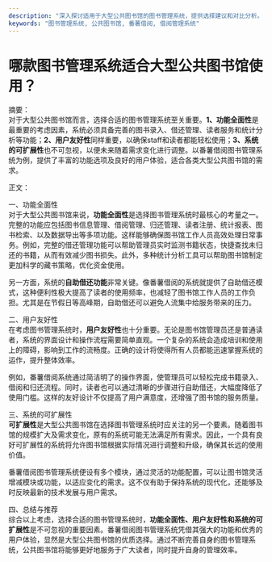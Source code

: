 ```yaml
---
description: "深入探讨适用于大型公共图书馆的图书管理系统，提供选择建议和对比分析。"
keywords: "图书管理系统, 公共图书馆, 番薯借阅, 借阅管理系统"
---
```

# 哪款图书管理系统适合大型公共图书馆使用？

摘要：   
对于大型公共图书馆而言，选择合适的图书管理系统至关重要。**1、功能全面性**是最重要的考虑因素，系统必须具备完善的图书录入、借还管理、读者服务和统计分析等功能；**2、用户友好性**同样重要，以确保staff和读者都能轻松使用；**3、系统的可扩展性**也不可忽视，以便未来随着需求变化进行调整。以番薯借阅图书管理系统为例，提供了丰富的功能选项及良好的用户体验，适合各类大型公共图书馆的需求。

正文：

一、功能全面性  
对于大型公共图书馆来说，**功能全面性**是选择图书管理系统时最核心的考量之一。完整的功能应包括图书信息管理、借阅管理、归还管理、读者注册、统计报表、图书检索、以及数据导出等多项功能。这样能够确保图书馆工作人员高效处理日常事务。例如，完整的借还管理功能可以帮助管理员实时监测书籍状态，快捷查找未归还的书籍，从而有效减少图书损失。此外，多种统计分析工具可以帮助图书馆制定更加科学的藏书策略，优化资金使用。

另一方面，系统的**自助借还功能**非常关键。像番薯借阅的系统就提供了自助借还模式，这种便利性极大提高了读者的使用频率，也减轻了图书馆工作人员的工作负担。尤其是在节假日等高峰期，自助借还可以避免人流集中给服务带来的压力。

二、用户友好性  
在考虑图书管理系统时，**用户友好性**也十分重要。无论是图书馆管理员还是普通读者，系统的界面设计和操作流程需要简单直观。一个复杂的系统会造成培训和使用上的障碍，影响到工作的流畅度。正确的设计将使得所有人员都能迅速掌握系统的运作，提升整体效率。

例如，番薯借阅系统通过简洁明了的操作界面，使管理员可以轻松完成书籍录入、借阅和归还流程。同时，读者也可以通过清晰的步骤进行自助借还，大幅度降低了使用门槛。这样的友好设计不仅提高了用户满意度，还增强了图书馆的服务质量。

三、系统的可扩展性  
**可扩展性**是大型公共图书馆在选择图书管理系统时应关注的另一个要素。随着图书馆的规模扩大及需求变化，原有的系统可能无法满足所有需求。因此，一个具有良好可扩展性的系统将允许图书馆根据实际情况进行调整和升级，确保其长远的使用价值。

番薯借阅图书管理系统便设有多个模块，通过灵活的功能配置，可以让图书馆灵活增减模块或功能，以适应变化的需求。这不仅有助于保持系统的现代化，还能够及时反映最新的技术发展与用户需求。

四、总结与推荐  
综合以上考虑，选择合适的图书管理系统时，**功能全面性、用户友好性和系统的可扩展性**是不可忽视的重要因素。番薯借阅图书管理系统凭借其强大的功能和优秀的用户体验，显然是大型公共图书馆的优质选择。通过不断完善自身的图书管理系统，公共图书馆将能够更好地服务于广大读者，同时提升自身的管理效率。

